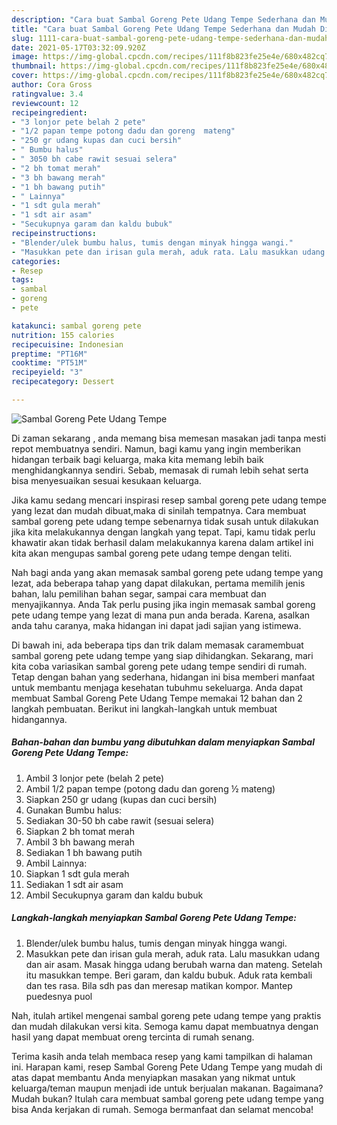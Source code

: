 ```yaml
---
description: "Cara buat Sambal Goreng Pete Udang Tempe Sederhana dan Mudah Dibuat"
title: "Cara buat Sambal Goreng Pete Udang Tempe Sederhana dan Mudah Dibuat"
slug: 1111-cara-buat-sambal-goreng-pete-udang-tempe-sederhana-dan-mudah-dibuat
date: 2021-05-17T03:32:09.920Z
image: https://img-global.cpcdn.com/recipes/111f8b823fe25e4e/680x482cq70/sambal-goreng-pete-udang-tempe-foto-resep-utama.jpg
thumbnail: https://img-global.cpcdn.com/recipes/111f8b823fe25e4e/680x482cq70/sambal-goreng-pete-udang-tempe-foto-resep-utama.jpg
cover: https://img-global.cpcdn.com/recipes/111f8b823fe25e4e/680x482cq70/sambal-goreng-pete-udang-tempe-foto-resep-utama.jpg
author: Cora Gross
ratingvalue: 3.4
reviewcount: 12
recipeingredient:
- "3 lonjor pete belah 2 pete"
- "1/2 papan tempe potong dadu dan goreng  mateng"
- "250 gr udang kupas dan cuci bersih"
- " Bumbu halus"
- " 3050 bh cabe rawit sesuai selera"
- "2 bh tomat merah"
- "3 bh bawang merah"
- "1 bh bawang putih"
- " Lainnya"
- "1 sdt gula merah"
- "1 sdt air asam"
- "Secukupnya garam dan kaldu bubuk"
recipeinstructions:
- "Blender/ulek bumbu halus, tumis dengan minyak hingga wangi."
- "Masukkan pete dan irisan gula merah, aduk rata. Lalu masukkan udang dan air asam. Masak hingga udang berubah warna dan mateng. Setelah itu masukkan tempe. Beri garam, dan kaldu bubuk. Aduk rata kembali dan tes rasa. Bila sdh pas dan meresap matikan kompor. Mantep puedesnya puol"
categories:
- Resep
tags:
- sambal
- goreng
- pete

katakunci: sambal goreng pete 
nutrition: 155 calories
recipecuisine: Indonesian
preptime: "PT16M"
cooktime: "PT51M"
recipeyield: "3"
recipecategory: Dessert

---
```



![Sambal Goreng Pete Udang Tempe](https://img-global.cpcdn.com/recipes/111f8b823fe25e4e/680x482cq70/sambal-goreng-pete-udang-tempe-foto-resep-utama.jpg)

Di zaman  sekarang , anda memang bisa memesan masakan jadi tanpa mesti repot membuatnya sendiri. Namun, bagi kamu yang ingin memberikan hidangan terbaik bagi keluarga, maka kita memang lebih baik menghidangkannya sendiri. Sebab, memasak di rumah lebih sehat serta bisa menyesuaikan sesuai kesukaan keluarga.

Jika kamu sedang mencari inspirasi resep sambal goreng pete udang tempe yang lezat dan mudah dibuat,maka di sinilah tempatnya. Cara membuat sambal goreng pete udang tempe  sebenarnya tidak susah untuk dilakukan jika kita melakukannya dengan langkah yang tepat. Tapi, kamu tidak perlu khawatir akan tidak berhasil dalam melakukannya 
karena dalam artikel ini kita akan mengupas sambal goreng pete udang tempe dengan teliti.  



Nah bagi anda yang akan memasak sambal goreng pete udang tempe yang lezat, ada beberapa tahap yang dapat dilakukan, pertama memilih jenis bahan, lalu pemilihan bahan segar, sampai cara membuat dan menyajikannya. Anda Tak perlu pusing jika ingin memasak sambal goreng pete udang tempe yang lezat di mana pun anda berada. Karena, asalkan anda  tahu caranya, maka hidangan ini dapat jadi sajian yang istimewa.

Di bawah ini, ada beberapa tips dan trik dalam memasak caramembuat sambal goreng pete udang tempe yang siap dihidangkan. Sekarang, mari kita coba variasikan sambal goreng pete udang tempe sendiri di rumah. Tetap dengan bahan yang sederhana, hidangan ini bisa memberi manfaat untuk membantu menjaga kesehatan tubuhmu sekeluarga. Anda dapat membuat Sambal Goreng Pete Udang Tempe memakai 12 bahan dan 2 langkah pembuatan. Berikut ini langkah-langkah untuk membuat hidangannya.

<!--inarticleads1-->

##### Bahan-bahan dan bumbu yang dibutuhkan dalam menyiapkan Sambal Goreng Pete Udang Tempe:

1. Ambil 3 lonjor pete (belah 2 pete)
1. Ambil 1/2 papan tempe (potong dadu dan goreng ½ mateng)
1. Siapkan 250 gr udang (kupas dan cuci bersih)
1. Gunakan  Bumbu halus:
1. Sediakan  30-50 bh cabe rawit (sesuai selera)
1. Siapkan 2 bh tomat merah
1. Ambil 3 bh bawang merah
1. Sediakan 1 bh bawang putih
1. Ambil  Lainnya:
1. Siapkan 1 sdt gula merah
1. Sediakan 1 sdt air asam
1. Ambil Secukupnya garam dan kaldu bubuk




<!--inarticleads2-->

##### Langkah-langkah menyiapkan Sambal Goreng Pete Udang Tempe:

1. Blender/ulek bumbu halus, tumis dengan minyak hingga wangi.
1. Masukkan pete dan irisan gula merah, aduk rata. Lalu masukkan udang dan air asam. Masak hingga udang berubah warna dan mateng. Setelah itu masukkan tempe. Beri garam, dan kaldu bubuk. Aduk rata kembali dan tes rasa. Bila sdh pas dan meresap matikan kompor. Mantep puedesnya puol




Nah, itulah artikel mengenai  sambal goreng pete udang tempe  yang praktis dan mudah dilakukan versi kita. Semoga kamu dapat membuatnya dengan hasil yang dapat membuat oreng tercinta di rumah senang. 

Terima kasih anda telah membaca resep yang kami tampilkan di halaman ini. Harapan kami, resep  Sambal Goreng Pete Udang Tempe yang mudah di atas dapat membantu Anda menyiapkan masakan yang nikmat untuk keluarga/teman maupun menjadi ide untuk berjualan makanan. Bagaimana? Mudah bukan? Itulah cara membuat sambal goreng pete udang tempe yang bisa Anda kerjakan di rumah. Semoga bermanfaat dan selamat mencoba!

